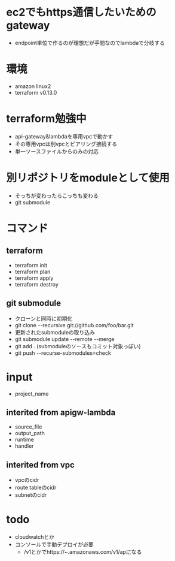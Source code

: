 # ec2でもhttps通信したいためのgateway
- endpoint単位で作るのが理想だが手間なのでlambdaで分岐する

# 環境
- amazon linux2
- terraform v0.13.0

# terraform勉強中
- api-gateway&lambdaを専用vpcで動かす
- その専用vpcは別vpcとピアリング接続する
- 単一ソースファイルからのみの対応

# 別リポジトリをmoduleとして使用
- そっちが変わったらこっちも変わる
- git submodule

# コマンド
## terraform
- terraform init
- terraform plan
- terraform apply
- terraform destroy
## git submodule
- クローンと同時に初期化
- git clone --recursive git://github.com/foo/bar.git
- 更新されたsubmoduleの取り込み
- git submodule update --remote --merge
- git add . (submoduleのソースもコミット対象っぽい)
- git push --recurse-submodules=check

# input
- project_name
## interited from apigw-lambda
- source_file
- output_path
- runtime
- handler
## interited from vpc
- vpcのcidr
- route tableのcidr
- subnetのcidr

# todo
- cloudwatchとか
- コンソールで手動デプロイが必要
    - /v1とかでhttps://~.amazonaws.com/v1/apになる
